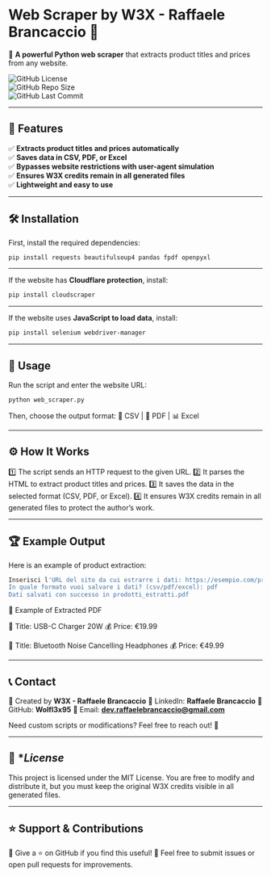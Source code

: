 # Web Scraper by W3X - Raffaele Brancaccio 🚀

📡 **A powerful Python web scraper** that extracts product titles and prices from any website.

![GitHub License](https://img.shields.io/badge/License-MIT-yellow.svg)  
![GitHub Repo Size](https://img.shields.io/github/repo-size/Wolfl3x95/web_scraper)  
![GitHub Last Commit](https://img.shields.io/github/last-commit/Wolfl3x95/web_scraper)  

---

## 📜 **Features**
✅ **Extracts product titles and prices automatically**  
✅ **Saves data in CSV, PDF, or Excel**  
✅ **Bypasses website restrictions with user-agent simulation**  
✅ **Ensures W3X credits remain in all generated files**  
✅ **Lightweight and easy to use**  

---

## 🛠 **Installation**
First, install the required dependencies:
```bash
pip install requests beautifulsoup4 pandas fpdf openpyxl
```


---

If the website has **Cloudflare protection**, install:
```bash
pip install cloudscraper
```

---

If the website uses **JavaScript to load data**, install:
```bash
pip install selenium webdriver-manager
```
---

## 🚀 **Usage**
Run the script and enter the website URL:
```bash
python web_scraper.py
```
Then, choose the output format:
📄 CSV | 📝 PDF | 📊 Excel

---

## ⚙ **How It Works**
1️⃣ The script sends an HTTP request to the given URL.
2️⃣ It parses the HTML to extract product titles and prices.
3️⃣ It saves the data in the selected format (CSV, PDF, or Excel).
4️⃣ It ensures W3X credits remain in all generated files to protect the author’s work.

---

## 🏆 **Example Output**
Here is an example of product extraction:
```bash
Inserisci l'URL del sito da cui estrarre i dati: https://esempio.com/prodotti
In quale formato vuoi salvare i dati? (csv/pdf/excel): pdf
Dati salvati con successo in prodotti_estratti.pdf
```
📸 Example of Extracted PDF

📌 Title: USB-C Charger 20W
💰 Price: €19.99

📌 Title: Bluetooth Noise Cancelling Headphones
💰 Price: €49.99

---

## 📞 **Contact**
🔹 Created by **W3X - Raffaele Brancaccio**
🔹 LinkedIn: **Raffaele Brancaccio**
🔹 GitHub: **Wolfl3x95**
🔹 Email: **dev.raffaelebrancaccio@gmail.com**

Need custom scripts or modifications? Feel free to reach out! 🚀

---

## 📜 **License*
This project is licensed under the MIT License.
You are free to modify and distribute it, but you must keep the original W3X credits visible in all generated files.

---

## ⭐ **Support & Contributions**
🔹 Give a ⭐ on GitHub if you find this useful!
🔹 Feel free to submit issues or open pull requests for improvements.
